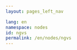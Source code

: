 ```yaml
---
layout: pages_left_nav

lang: en
namespace: nodes
id: ngvs
permalink: /en/nodes/ngvs
---
```


<!-- Content start -->

<!-- Content end -->